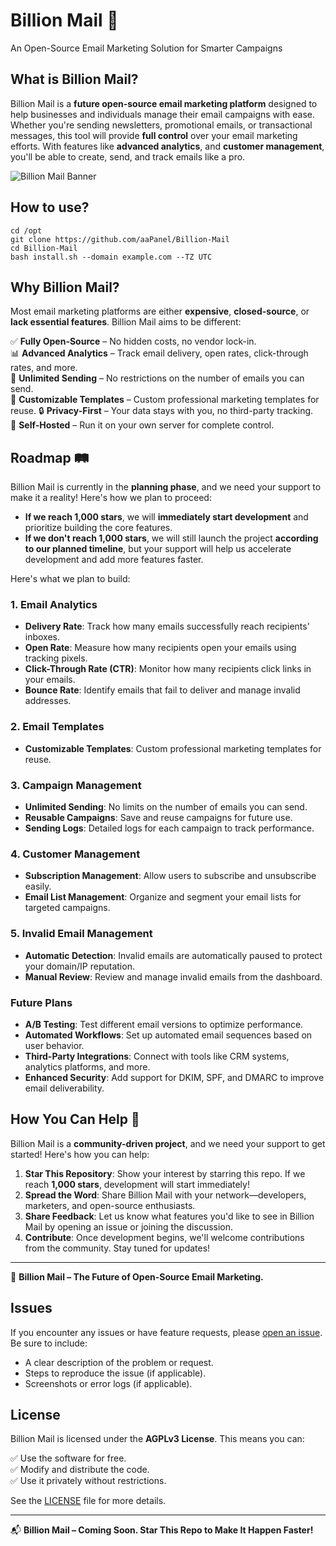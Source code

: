 # Billion Mail 📧

An Open-Source Email Marketing Solution for Smarter Campaigns


## What is Billion Mail?

Billion Mail is a **future open-source email marketing platform** designed to help businesses and individuals manage their email campaigns with ease. Whether you're sending newsletters, promotional emails, or transactional messages, this tool will provide **full control** over your email marketing efforts. With features like **advanced analytics**, and **customer management**, you'll be able to create, send, and track emails like a pro.

![Billion Mail Banner](https://www.billionmail.com/billionMail.png?v1)

## How to use?
```shell
cd /opt
git clone https://github.com/aaPanel/Billion-Mail
cd Billion-Mail
bash install.sh --domain example.com --TZ UTC
```

## Why Billion Mail?

Most email marketing platforms are either **expensive**, **closed-source**, or **lack essential features**. Billion Mail aims to be different:

✅ **Fully Open-Source** – No hidden costs, no vendor lock-in.  
📊 **Advanced Analytics** – Track email delivery, open rates, click-through rates, and more.  
📧 **Unlimited Sending** – No restrictions on the number of emails you can send.  
🎨 **Customizable Templates** – Custom professional marketing templates for reuse.
🔒 **Privacy-First** – Your data stays with you, no third-party tracking.  
🚀 **Self-Hosted** – Run it on your own server for complete control.  

## Roadmap 🛤️

Billion Mail is currently in the **planning phase**, and we need your support to make it a reality! Here's how we plan to proceed:

- **If we reach 1,000 stars**, we will **immediately start development** and prioritize building the core features.  
- **If we don't reach 1,000 stars**, we will still launch the project **according to our planned timeline**, but your support will help us accelerate development and add more features faster.

Here's what we plan to build:

### 1. **Email Analytics**
- **Delivery Rate**: Track how many emails successfully reach recipients' inboxes.
- **Open Rate**: Measure how many recipients open your emails using tracking pixels.
- **Click-Through Rate (CTR)**: Monitor how many recipients click links in your emails.
- **Bounce Rate**: Identify emails that fail to deliver and manage invalid addresses.

### 2. **Email Templates**
- **Customizable Templates**: Custom professional marketing templates for reuse.

### 3. **Campaign Management**
- **Unlimited Sending**: No limits on the number of emails you can send.
- **Reusable Campaigns**: Save and reuse campaigns for future use.
- **Sending Logs**: Detailed logs for each campaign to track performance.

### 4. **Customer Management**
- **Subscription Management**: Allow users to subscribe and unsubscribe easily.
- **Email List Management**: Organize and segment your email lists for targeted campaigns.

### 5. **Invalid Email Management**
- **Automatic Detection**: Invalid emails are automatically paused to protect your domain/IP reputation.
- **Manual Review**: Review and manage invalid emails from the dashboard.

### Future Plans
- **A/B Testing**: Test different email versions to optimize performance.
- **Automated Workflows**: Set up automated email sequences based on user behavior.
- **Third-Party Integrations**: Connect with tools like CRM systems, analytics platforms, and more.
- **Enhanced Security**: Add support for DKIM, SPF, and DMARC to improve email deliverability.

## How You Can Help 🌟

Billion Mail is a **community-driven project**, and we need your support to get started! Here's how you can help:

1. **Star This Repository**: Show your interest by starring this repo. If we reach **1,000 stars**, development will start immediately!  
2. **Spread the Word**: Share Billion Mail with your network—developers, marketers, and open-source enthusiasts.  
3. **Share Feedback**: Let us know what features you'd like to see in Billion Mail by opening an issue or joining the discussion.  
4. **Contribute**: Once development begins, we'll welcome contributions from the community. Stay tuned for updates!

---

📧 **Billion Mail – The Future of Open-Source Email Marketing.**

## Issues

If you encounter any issues or have feature requests, please [open an issue](https://github.com/your-username/billion-mail/issues). Be sure to include:

- A clear description of the problem or request.
- Steps to reproduce the issue (if applicable).
- Screenshots or error logs (if applicable).

## License

Billion Mail is licensed under the **AGPLv3 License**. This means you can:

✅ Use the software for free.  
✅ Modify and distribute the code.  
✅ Use it privately without restrictions.

See the [LICENSE](LICENSE) file for more details.

---

📬 **Billion Mail – Coming Soon. Star This Repo to Make It Happen Faster!**
